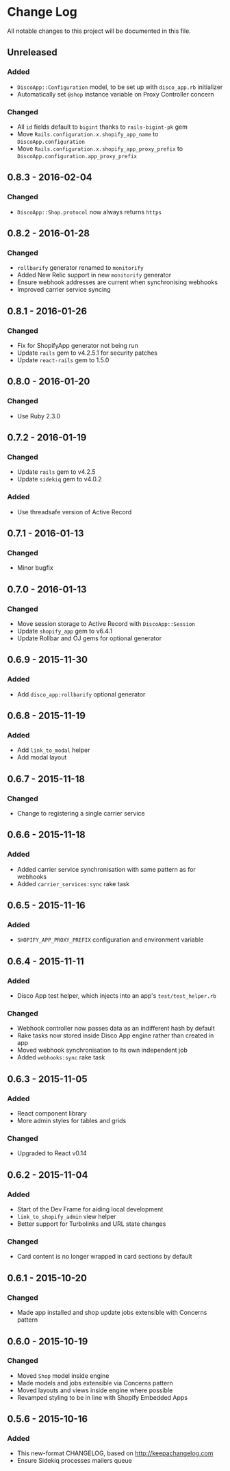 # Change Log
All notable changes to this project will be documented in this file.

## Unreleased
### Added
- `DiscoApp::Configuration` model, to be set up with `disco_app.rb` initializer
- Automatically set `@shop` instance variable on Proxy Controller concern

### Changed
- All `id` fields default to `bigint` thanks to `rails-bigint-pk` gem
- Move `Rails.configuration.x.shopify_app_name` to `DiscoApp.configuration`
- Move `Rails.configuration.x.shopify_app_proxy_prefix` to
  `DiscoApp.configuration.app_proxy_prefix`

## 0.8.3 - 2016-02-04
### Changed
- `DiscoApp::Shop.protocol` now always returns `https`

## 0.8.2 - 2016-01-28
### Changed
- `rollbarify` generator renamed to `monitorify`
- Added New Relic support in new `monitorify` generator
- Ensure webhook addresses are current when synchronising webhooks
- Improved carrier service syncing

## 0.8.1 - 2016-01-26
### Changed
- Fix for ShopifyApp generator not being run
- Update `rails` gem to v4.2.5.1 for security patches
- Update `react-rails` gem to 1.5.0

## 0.8.0 - 2016-01-20
### Changed
- Use Ruby 2.3.0

## 0.7.2 - 2016-01-19
### Changed
- Update `rails` gem to v4.2.5
- Update `sidekiq` gem to v4.0.2

### Added
- Use threadsafe version of Active Record

## 0.7.1 - 2016-01-13
### Changed
- Minor bugfix

## 0.7.0 - 2016-01-13
### Changed
- Move session storage to Active Record with `DiscoApp::Session`
- Update `shopify_app` gem to v6.4.1
- Update Rollbar and OJ gems for optional generator

## 0.6.9 - 2015-11-30
### Added
- Add `disco_app:rollbarify` optional generator

## 0.6.8 - 2015-11-19
### Added
- Add `link_to_modal` helper
- Add modal layout

## 0.6.7 - 2015-11-18
### Changed
- Change to registering a single carrier service

## 0.6.6 - 2015-11-18
### Added
- Added carrier service synchronisation with same pattern as for webhooks
- Added `carrier_services:sync` rake task

## 0.6.5 - 2015-11-16
### Added
- `SHOPIFY_APP_PROXY_PREFIX` configuration and environment variable

## 0.6.4 - 2015-11-11
### Added
- Disco App test helper, which injects into an app's `test/test_helper.rb`

### Changed
- Webhook controller now passes data as an indifferent hash by default
- Rake tasks now stored inside Disco App engine rather than created in app
- Moved webhook synchronisation to its own independent job
- Added `webhooks:sync` rake task

## 0.6.3 - 2015-11-05
### Added
- React component library
- More admin styles for tables and grids 

### Changed
- Upgraded to React v0.14

## 0.6.2 - 2015-11-04
### Added
- Start of the Dev Frame for aiding local development
- `link_to_shopify_admin` view helper
- Better support for Turbolinks and URL state changes

### Changed
- Card content is no longer wrapped in card sections by default 

## 0.6.1 - 2015-10-20
### Changed
- Made app installed and shop update jobs extensible with Concerns pattern

## 0.6.0 - 2015-10-19
### Changed
- Moved `Shop` model inside engine
- Made models and jobs extensible via Concerns pattern
- Moved layouts and views inside engine where possible
- Revamped styling to be in line with Shopify Embedded Apps 

## 0.5.6 - 2015-10-16
### Added
- This new-format CHANGELOG, based on http://keepachangelog.com
- Ensure Sidekiq processes mailers queue
